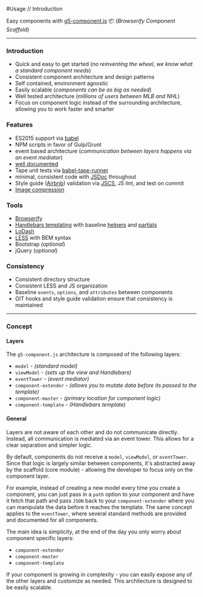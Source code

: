 #Usage // Introduction

Easy components with [g5-component.js](https://github.com/MajorLeagueBaseball/g5-component/) :package: (_Browserify Component Scaffold_) 

---

### Introduction

* Quick and easy to get started (_no reinventing the wheel, we know what a standard component needs_)
* Consistent component architecture and design patterns
* Self contained, environment agnostic
* Easily scalable (_components can be as big as needed_)
* Well tested architecture (_millions of users between MLB and NHL_)
* Focus on component logic instead of the surrounding architecture, allowing you to work faster and smarter

### Features

* ES2015 support via [babel](https://babeljs.io/)
* NPM scripts in favor of Gulp/Grunt
* event based architecture (_communication between layers happens via an event mediator_)
* [well documented](https://github.com/MajorLeagueBaseball/g5-component/tree/master/docs#documentation)
* Tape unit tests via [babel-tape-runner](https://www.npmjs.com/package/babel-tape-runner)
* minimal, consistent code with [JSDoc](https://github.com/MajorLeagueBaseball/g5-component/blob/master/src/scripts/g5-component.js#L16) throughout
* Style guide ([Airbnb](https://github.com/MajorLeagueBaseball/g5-component/blob/master/.jscsrc)) validation via [JSCS](http://jscs.info/), JS lint, and test on commit
* [Image compression](https://www.npmjs.com/package/imagemin)

### Tools

* [Browserify](http://browserify.org/)
* [Handlebars templating](https://github.com/MajorLeagueBaseball/g5-component/blob/master/src/template/component.html) with baseline [helpers](https://github.com/MajorLeagueBaseball/g5-component/blob/master/src/scripts/component/helpers.js) and [partials](https://github.com/MajorLeagueBaseball/g5-component/blob/master/src/scripts/component/partials.js)
* [LoDash](https://lodash.com/)
* [LESS](http://lesscss.org/) with BEM syntax
* Bootstrap (_optional_)
* jQuery (_optional_)

### Consistency

* Consistent directory structure
* Consistent LESS and JS organization
* Baseline `events`, `options`, and `attributes` between components
* GIT hooks and style guide validation ensure that consistency is maintained

---

### Concept

#### Layers

The `g5-component.js` architecture is composed of the following layers:

* `model` - _(standard model)_
* `viewModel` - _(sets up the view and Handlebars)_
* `eventTower` - _(event mediator)_
* `component-extender` - _(allows you to mutate data before its passed to the template)_
* `component-master` - _(primary location for component logic)_
* `component-template` - _(Handlebars template)_

#### General

Layers are not aware of each other and do not communicate directly.
Instead, all communication is mediated via an event tower. This allows for a clear separation and simpler logic.

By default, components do not receive a `model`, `viewModel`, or `eventTower`. Since that logic is largely similar between components, it's abstracted away by the scaffold (core module) - allowing the developer to focus only on the component layer.

For example, instead of creating a new model every time you create a component, you can just pass in a `path` option to your component and have it fetch that path and pass `JSON` back to your `component-extender` where you can manipulate the data before it reaches the template. The same concept applies to the `eventTower`, where several standard methods are provided and documented for all components. 

The main idea is simplicity, at the end of the day you only worry about component specific layers: 

* `component-extender`
* `component-master`
* `component-template`

If your component is growing in complexity - you can easily expose any of the other layers and customize as needed. This architecture is designed to be easily scalable.


